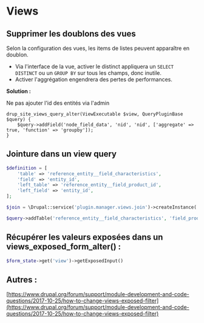 # Views

## Supprimer les doublons des vues

Selon la configuration des vues, les items de listes peuvent apparaître en doublon.

* Via l'interface de la vue, activer le distinct appliquera un `SELECT DISTINCT` ou un `GROUP BY` sur tous les champs, donc inutile.
* Activer l'aggrégation engendrera des pertes de performances.

**Solution :**

Ne pas ajouter l'id des entités via l'admin

```text
drup_site_views_query_alter(ViewExecutable $view, QueryPluginBase $query) {
    $query->addField('node_field_data', 'nid', 'nid', ['aggregate' => true, 'function' => 'groupby']);
}
```

## Jointure dans un view query

```php
$definition = [
    'table' => 'reference_entity__field_characteristics',
    'field' => 'entity_id',
    'left_table' => 'reference_entity__field_product_id',
    'left_field' => 'entity_id',
];

$join = \Drupal::service('plugin.manager.views.join')->createInstance('standard', $definition);

$query->addTable('reference_entity__field_characteristics', 'field_product_id_node_field_data', $join, 'reference_entity__field_characteristics');
```

## Récupérer les valeurs exposées dans un views\_exposed\_form\_alter\(\) :

```php
$form_state->get('view')->getExposedInput()
```

## Autres :

[https://www.drupal.org/forum/support/module-development-and-code-questions/2017-10-25/how-to-change-views-exposed-filter](https://www.drupal.org/forum/support/module-development-and-code-questions/2017-10-25/how-to-change-views-exposed-filter)

